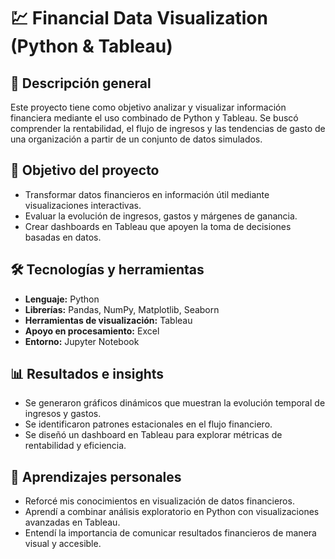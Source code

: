 # 💹 Financial Data Visualization (Python & Tableau)

## 📖 Descripción general
Este proyecto tiene como objetivo analizar y visualizar información financiera mediante el uso combinado de Python y Tableau. Se buscó comprender la rentabilidad, el flujo de ingresos y las tendencias de gasto de una organización a partir de un conjunto de datos simulados.

## 🎯 Objetivo del proyecto
- Transformar datos financieros en información útil mediante visualizaciones interactivas.  
- Evaluar la evolución de ingresos, gastos y márgenes de ganancia.  
- Crear dashboards en Tableau que apoyen la toma de decisiones basadas en datos.  

## 🛠️ Tecnologías y herramientas
- **Lenguaje:** Python  
- **Librerías:** Pandas, NumPy, Matplotlib, Seaborn  
- **Herramientas de visualización:** Tableau  
- **Apoyo en procesamiento:** Excel  
- **Entorno:** Jupyter Notebook  

## 📊 Resultados e insights
- Se generaron gráficos dinámicos que muestran la evolución temporal de ingresos y gastos.  
- Se identificaron patrones estacionales en el flujo financiero.  
- Se diseñó un dashboard en Tableau para explorar métricas de rentabilidad y eficiencia.  

## 🧠 Aprendizajes personales
- Reforcé mis conocimientos en visualización de datos financieros.  
- Aprendí a combinar análisis exploratorio en Python con visualizaciones avanzadas en Tableau.  
- Entendí la importancia de comunicar resultados financieros de manera visual y accesible.
